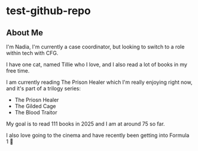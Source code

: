 # test-github-repo

## About Me

I'm Nadia, I'm currently a case coordinator, but looking to switch to a role within tech with CFG.

I have one cat, named Tillie who I  love, and I also read a lot of books in my free time.

I am currently reading The Prison Healer which I'm really enjoying right now, and it's part of a trilogy series:

- The Priosn Healer
- The Gilded Cage
- The Blood Traitor  


My goal is to read 111 books in 2025 and I am at around 75 so far.

I also love going to the cinema and have recently been getting into Formula 1 :checkered_flag:


